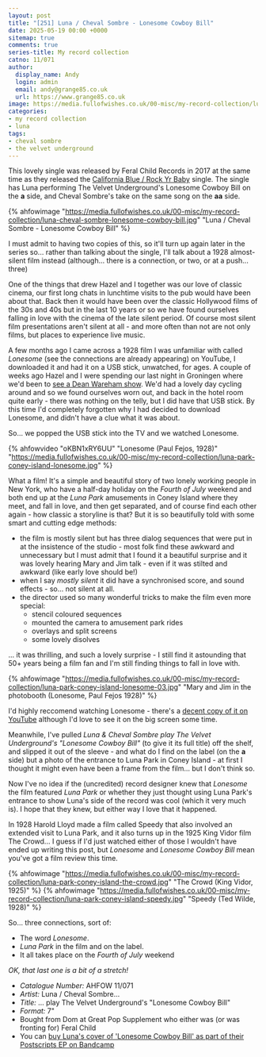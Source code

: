 ```yaml
---
layout: post
title: "[251] Luna / Cheval Sombre - Lonesome Cowboy Bill"
date: 2025-05-19 00:00 +0000
sitemap: true
comments: true
series-title: My record collection
catno: 11/071
author:
  display_name: Andy
  login: admin
  email: andy@grange85.co.uk
  url: https://www.grange85.co.uk
image: https://media.fullofwishes.co.uk/00-misc/my-record-collection/luna-cheval-sombre-lonesome-cowboy-bill.jpg
categories:
- my record collection
- luna
tags:
- cheval sombre
- the velvet underground
---
```

This lovely single was released by Feral Child Records in 2017 at the same time as they released the [California Blue / Rock Yr Baby](/2024/12/31/my-record-collection-200-luna-california-blue-rock-yr-baby/) single. The single has Luna performing The Velvet Underground's Lonesome Cowboy Bill on the **a** side, and Cheval Sombre's take on the same song on the **aa** side.

{% ahfowimage "https://media.fullofwishes.co.uk/00-misc/my-record-collection/luna-cheval-sombre-lonesome-cowboy-bill.jpg" "Luna / Cheval Sombre - Lonesome Cowboy Bill" %}

I must admit to having two copies of this, so it'll turn up again later in the series so... rather than talking about the single, I'll talk about a 1928 almost-silent film instead (although... there is a connection, or two, or at a push... three)

One of the things that drew Hazel and I together was our love of classic cinema, our first long chats in lunchtime visits to the pub would have been about that. Back then it would have been over the classic Hollywood films of the 30s and 40s but in the last 10 years or so we have found ourselves falling in love with the cinema of the late silent period. Of course most silent film presentations aren't silent at all - and more often than not are not only films, but places to experience live music.

A few months ago I came across a 1928 film I was unfamiliar with called _Lonesome_ (see the connections are already appearing) on YouTube, I downloaded it and had it on a USB stick, unwatched, for ages. A couple of weeks ago Hazel and I were spending our last night in Groningen where we'd been to [see a Dean Wareham show](/2025/04/19/diary-dean-wareham-in-groningen-12th-april-2025/). We'd had a lovely day cycling around and so we found ourselves worn out, and back in the hotel room quite early - there was nothing on the telly, but I did have that USB stick. By this time I'd completely forgotten why I had decided to download Lonesome, and didn't have a clue what it was about.

So... we popped the USB stick into the TV and we watched Lonesome.

{% ahfowvideo "oKBN1xRY6UU" "Lonesome (Paul Fejos, 1928)" "https://media.fullofwishes.co.uk/00-misc/my-record-collection/luna-park-coney-island-lonesome.jpg" %}

What a film! It's a simple and beautiful story of two lonely working people in New York, who have a half-day holiday on the _Fourth of July_ weekend and both end up at the _Luna Park_ amusements in Coney Island where they meet, and fall in love, and then get separated, and of course find each other again - how classic a storyline is that? But it is so beautifully told with some smart and cutting edge methods:
 - the film is mostly silent but has three dialog sequences that were put in at the insistence of the studio - most folk find these awkward and unnecessary but I must admit that I found it a beautiful surprise and it was lovely hearing Mary and Jim talk - even if it was stilted and awkward (like early love should be!)
 - when I say _mostly silent_ it did have a synchronised score, and sound effects - so... not silent at all.
 - the director used so many wonderful tricks to make the film even more special:
   - stencil coloured sequences
   - mounted the camera to amusement park rides
   - overlays and split screens
   - some lovely disolves

... it was thrilling, and such a lovely surprise - I still find it astounding that 50+ years being a film fan and I'm still finding things to fall in love with.

{% ahfowimage "https://media.fullofwishes.co.uk/00-misc/my-record-collection/luna-park-coney-island-lonesome-03.jpg" "Mary and Jim in the photobooth (Lonesome, Paul Fejos 1928)" %}

I'd highly reccomend watching Lonesome - there's a [decent copy of it on YouTube](https://www.youtube.com/watch?v=oKBN1xRY6UU) although I'd love to see it on the big screen some time.

Meanwhile, I've pulled _Luna & Cheval Sombre play The Velvet Underground's "Lonesome Cowboy Bill"_ (to give it its full title) off the shelf, and slipped it out of the sleeve - and what do I find on the label (on the **a** side) but a photo of the entrance to Luna Park in Coney Island - at first I thought it might even have been a frame from the film... but I don't think so.

Now I've no idea if the (uncredited) record designer knew that _Lonesome_ the film featured _Luna Park_ or whether they just thought using Luna Park's entrance to show Luna's side of the record was cool (which it very much is). I hope that they knew, but either way I love that it happened.

In 1928 Harold Lloyd made a film called Speedy that also involved an extended visit to Luna Park, and it also turns up in the 1925 King Vidor film The Crowd... I guess if I'd just watched either of those I wouldn't have ended up writing this post, but _Lonesome_ and _Lonesome Cowboy Bill_ mean you've got a film review this time.

{% ahfowimage "https://media.fullofwishes.co.uk/00-misc/my-record-collection/luna-park-coney-island-the-crowd.jpg" "The Crowd (King Vidor, 1925)" %}
{% ahfowimage "https://media.fullofwishes.co.uk/00-misc/my-record-collection/luna-park-coney-island-speedy.jpg" "Speedy (Ted Wilde, 1928)" %}

So... three connections, sort of:
 - The word _Lonesome_.
 - _Luna Park_ in the film and on the label.
 - It all takes place on the _Fourth of July_ weekend 

 _OK, that last one is a bit of a stretch!_


 - *Catalogue Number:* AHFOW 11/071
 - *Artist:* Luna / Cheval Sombre...
 - *Title:* ... play The Velvet Underground's "Lonesome Cowboy Bill"
 - *Format:* 7\"
 - Bought from Dom at Great Pop Supplement who either was (or was fronting for) Feral Child
 - You can [buy Luna's cover of 'Lonesome Cowboy Bill' as part of their Postscripts EP on Bandcamp](https://luna.bandcamp.com/album/postscripts)
